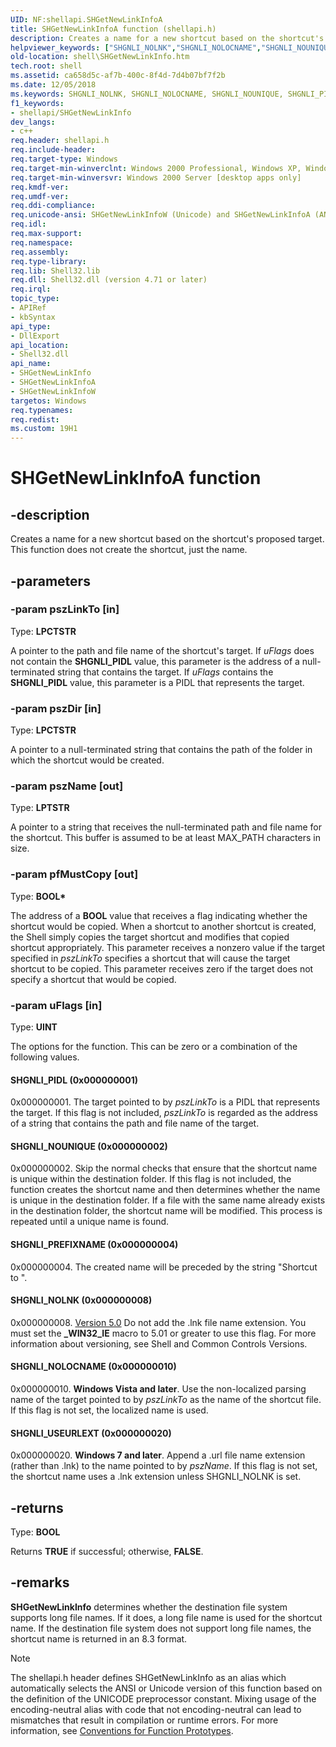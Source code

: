 ```yaml
---
UID: NF:shellapi.SHGetNewLinkInfoA
title: SHGetNewLinkInfoA function (shellapi.h)
description: Creates a name for a new shortcut based on the shortcut's proposed target. This function does not create the shortcut, just the name.
helpviewer_keywords: ["SHGNLI_NOLNK","SHGNLI_NOLOCNAME","SHGNLI_NOUNIQUE","SHGNLI_PIDL","SHGNLI_PREFIXNAME","SHGNLI_USEURLEXT","SHGetNewLinkInfo","SHGetNewLinkInfo function [Windows Shell]","SHGetNewLinkInfoA","SHGetNewLinkInfoW","_win32_SHGetNewLinkInfo","shell.SHGetNewLinkInfo","shellapi/SHGetNewLinkInfo","shellapi/SHGetNewLinkInfoA","shellapi/SHGetNewLinkInfoW"]
old-location: shell\SHGetNewLinkInfo.htm
tech.root: shell
ms.assetid: ca658d5c-af7b-400c-8f4d-7d4b07bf7f2b
ms.date: 12/05/2018
ms.keywords: SHGNLI_NOLNK, SHGNLI_NOLOCNAME, SHGNLI_NOUNIQUE, SHGNLI_PIDL, SHGNLI_PREFIXNAME, SHGNLI_USEURLEXT, SHGetNewLinkInfo, SHGetNewLinkInfo function [Windows Shell], SHGetNewLinkInfoA, SHGetNewLinkInfoW, _win32_SHGetNewLinkInfo, shell.SHGetNewLinkInfo, shellapi/SHGetNewLinkInfo, shellapi/SHGetNewLinkInfoA, shellapi/SHGetNewLinkInfoW
f1_keywords:
- shellapi/SHGetNewLinkInfo
dev_langs:
- c++
req.header: shellapi.h
req.include-header: 
req.target-type: Windows
req.target-min-winverclnt: Windows 2000 Professional, Windows XP, Windows 7 [desktop apps only]
req.target-min-winversvr: Windows 2000 Server [desktop apps only]
req.kmdf-ver: 
req.umdf-ver: 
req.ddi-compliance: 
req.unicode-ansi: SHGetNewLinkInfoW (Unicode) and SHGetNewLinkInfoA (ANSI)
req.idl: 
req.max-support: 
req.namespace: 
req.assembly: 
req.type-library: 
req.lib: Shell32.lib
req.dll: Shell32.dll (version 4.71 or later)
req.irql: 
topic_type:
- APIRef
- kbSyntax
api_type:
- DllExport
api_location:
- Shell32.dll
api_name:
- SHGetNewLinkInfo
- SHGetNewLinkInfoA
- SHGetNewLinkInfoW
targetos: Windows
req.typenames: 
req.redist: 
ms.custom: 19H1
---
```


# SHGetNewLinkInfoA function


## -description


Creates a name for a new shortcut based on the shortcut's proposed target. This function does not create the shortcut, just the name.


## -parameters




### -param pszLinkTo [in]

Type: <b>LPCTSTR</b>

A pointer to the path and file name of the shortcut's target. If <i>uFlags</i> does not contain the <b>SHGNLI_PIDL</b> value, this parameter is the address of a null-terminated string that contains the target. If <i>uFlags</i> contains the <b>SHGNLI_PIDL</b> value, this parameter is a PIDL that represents the target.


### -param pszDir [in]

Type: <b>LPCTSTR</b>

A pointer to a null-terminated string that contains the path of the folder in which the shortcut would be created.


### -param pszName [out]

Type: <b>LPTSTR</b>

A pointer to a string that receives the null-terminated path and file name for the shortcut. This buffer is assumed to be at least MAX_PATH characters in size.


### -param pfMustCopy [out]

Type: <b>BOOL*</b>

The address of a <b>BOOL</b> value that receives a flag indicating whether the shortcut would be copied. When a shortcut to another shortcut is created, the Shell simply copies the target shortcut and modifies that copied shortcut appropriately. This parameter receives a nonzero value if the target specified in <i>pszLinkTo</i> specifies a shortcut that will cause the target shortcut to be copied. This parameter receives zero if the target does not specify a shortcut that would be copied.


### -param uFlags [in]

Type: <b>UINT</b>

The options for the function. This can be zero or a combination of the following values.



#### SHGNLI_PIDL (0x000000001)

0x000000001. The target pointed to by <i>pszLinkTo</i> is a PIDL that represents the target. If this flag is not included, <i>pszLinkTo</i> is regarded as the address of a string that contains the path and file name of the target.



#### SHGNLI_NOUNIQUE (0x000000002)

0x000000002. Skip the normal checks that ensure that the shortcut name is unique within the destination folder. If this flag is not included, the function creates the shortcut name and then determines whether the name is unique in the destination folder. If a file with the same name already exists in the destination folder, the shortcut name will be modified. This process is repeated until a unique name is found.



#### SHGNLI_PREFIXNAME (0x000000004)

0x000000004. The created name will be preceded by the string "Shortcut to ".



#### SHGNLI_NOLNK (0x000000008)

0x000000008. <a href="https://docs.microsoft.com/previous-versions/windows/desktop/legacy/bb776779(v=vs.85)">Version 5.0</a> Do not add the .lnk file name extension. You must set the <b>_WIN32_IE</b> macro to 5.01 or greater to use this flag. For more information about versioning, see Shell and Common Controls Versions.



#### SHGNLI_NOLOCNAME (0x000000010)

0x000000010. <b>Windows Vista and later</b>. Use the non-localized parsing name of the target pointed to by <i>pszLinkTo</i> as the name of the shortcut file. If this flag is not set, the localized name is used.



#### SHGNLI_USEURLEXT (0x000000020)

0x000000020. <b>Windows 7 and later</b>. Append a .url file name extension (rather than .lnk) to the name pointed to by <i>pszName</i>. If this flag is not set, the shortcut name uses a .lnk extension unless SHGNLI_NOLNK is set.


## -returns



Type: <b>BOOL</b>

Returns <b>TRUE</b> if successful; otherwise, <b>FALSE</b>.




## -remarks



<b>SHGetNewLinkInfo</b> determines whether the destination file system supports long file names. If it does, a long file name is used for the shortcut name. If the destination file system does not support long file names, the shortcut name is returned in an 8.3 format.




> [!NOTE]
> The shellapi.h header defines SHGetNewLinkInfo as an alias which automatically selects the ANSI or Unicode version of this function based on the definition of the UNICODE preprocessor constant. Mixing usage of the encoding-neutral alias with code that not encoding-neutral can lead to mismatches that result in compilation or runtime errors. For more information, see [Conventions for Function Prototypes](/windows/win32/intl/conventions-for-function-prototypes).

